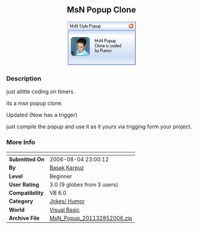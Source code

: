 ﻿<div align="center">

## MsN Popup Clone

<img src="PIC200684162623986.JPG">
</div>

### Description

just alittle coding on timers.

its a msn popup clone.

Updated (Now has a trigger)

just compile the popup and use it as it yours via trigging form your project.
 
### More Info
 


<span>             |<span>
---                |---
**Submitted On**   |2006-08-04 23:00:12
**By**             |[Basak Karpuz](https://github.com/Planet-Source-Code/PSCIndex/blob/master/ByAuthor/basak-karpuz.md)
**Level**          |Beginner
**User Rating**    |3.0 (9 globes from 3 users)
**Compatibility**  |VB 6\.0
**Category**       |[Jokes/ Humor](https://github.com/Planet-Source-Code/PSCIndex/blob/master/ByCategory/jokes-humor__1-40.md)
**World**          |[Visual Basic](https://github.com/Planet-Source-Code/PSCIndex/blob/master/ByWorld/visual-basic.md)
**Archive File**   |[MsN\_Popup\_201132852006\.zip](https://github.com/Planet-Source-Code/basak-karpuz-msn-popup-clone__1-66190/archive/master.zip)








